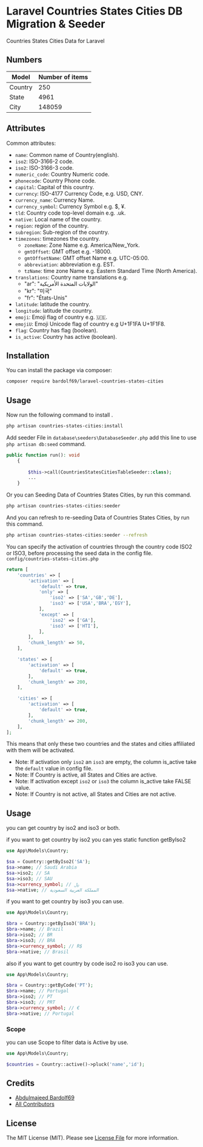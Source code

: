 # Laravel Countries States Cities DB Migration & Seeder

Countries States Cities Data for Laravel

## Numbers
| Model   | Number of items |
|---------|-----------------|
| Country | 250             |
| State   | 4961            |
| City    | 148059          |


## Attributes

Common attributes:

- `name`: Common name of Country(english).
- `iso2`: ISO-3166-2 code.
- `iso2`: ISO-3166-3 code.
- `numeric_code`: Country Numeric code.
- `phonecode`: Country Phone code.
- `capital`: Capital of this country.
- `currency`: ISO-4177 Currency Code, e.g. USD, CNY.
- `currency_name`: Currency Name.
- `currency_symbol`: Currency Symbol e.g. $, ¥.
- `tld`: Country code top-level domain e.g. .uk.
- `native`: Local name of the country.
- `region`: region of the country.
- `subregion`: Sub-region of the country.
- `timezones`: timezones the country. 
  - `zoneName`: Zone Name e.g. America/New_York.
  - `gmtOffset`: GMT offset e.g. -18000.
  - `gmtOffsetName`: GMT offset Name e.g. UTC-05:00.
  - `abbreviation`: abbreviation e.g. EST.
  - `tzName`: time zone Name e.g. Eastern Standard Time (North America).
- `translations`: Country name translations e.g. 
  - "ar": "الولايات المتحدة الأمريكية"
  - "kr": "미국"
  - "fr": "États-Unis"
- `latitude`: latitude the country.
- `longitude`: latitude the country.
- `emoji`: Emoji flag of country e.g. 🇺🇸.
- `emojiU`: Emoji Unicode flag of country e.g U+1F1FA U+1F1F8.
- `flag`: Country has flag (boolean).
- `is_active`: Country has active (boolean).


## Installation

You can install the package via composer:

```bash
composer require bardolf69/laravel-countries-states-cities
```

## Usage
Now run the following command to install .
```bash
php artisan countries-states-cities:install
```

Add seeder File in `database\seeders\DatabaseSeeder.php` add this line to use `php artisan db:seed` command.
```php
public function run(): void
    {
    
        $this->call(CountriesStatesCitiesTableSeeder::class);
        ...
    }
```

Or you can Seeding Data of Countries States Cities, by run this command.
```bash
php artisan countries-states-cities:seeder
```

And you can refresh to re-seeding Data of Countries States Cities, by run this command.
```bash
php artisan countries-states-cities:seeder --refresh
```

You can specify the activation of countries through the country code ISO2 or ISO3,
before processing the seed data in the config file. `config/countries-states-cities.php`
```php
return [
    'countries' => [
        'activation' => [
            'default' => true,
            'only' => [
                'iso2' => ['SA','GB','DE'],
                'iso3' => ['USA','BRA','EGY'],
            ],
            'except' => [
                'iso2' => ['GA'],
                'iso3' => ['HTI'],
            ],
        ],
        'chunk_length' => 50,
    ],

    'states' => [
        'activation' => [
            'default' => true,
        ],
        'chunk_length' => 200,
    ],

    'cities' => [
        'activation' => [
            'default' => true,
        ],
        'chunk_length' => 200,
    ],
];
```
This means that only these two countries and the states and cities affiliated with them will be activated.
+ Note: If activation only `iso2` an `iso3` are empty, the column is_active take the `default` value in config file.
+ Note: If Country is active, all States and Cities are active.
+ Note: If activation except `iso2` or `iso3` the column is_active take FALSE value.
+ Note: If Country is not active, all States and Cities are not active.


## Usage

you can get country by iso2 and iso3 or both.

if you want to get country by iso2 you can yes static function getByIso2 
```php
use App\Models\Country;

$sa = Country::getByIso2('SA');
$sa->name; // Saudi Arabia
$sa->iso2; // SA
$sa->iso3; // SAU
$sa->currency_symbol; // ﷼
$sa->native; // المملكة العربية السعودية
```

if you want to get country by iso3 you can use.
```php
use App\Models\Country;

$bra = Country::getByIso3('BRA');
$bra->name; // Brazil
$bra->iso2; // BR
$bra->iso3; // BRA
$bra->currency_symbol; // R$
$bra->native; // Brasil
```
also if you want to get country by code iso2 ro iso3 you can use.
```php
use App\Models\Country;

$bra = Country::getByCode('PT');
$bra->name; // Portugal
$bra->iso2; // PT
$bra->iso3; // PRT
$bra->currency_symbol; // €
$bra->native; // Portugal
```

### Scope
you can use Scope to filter data is Active by use.

```php
use App\Models\Country;

$countries = Country::active()->pluck('name','id');
```

## Credits

- [Abdulmajeed Bardolf69](https://github.com/bardolf69)
- [All Contributors](../../contributors)

## License

The MIT License (MIT). Please see [License File](LICENSE.md) for more information.